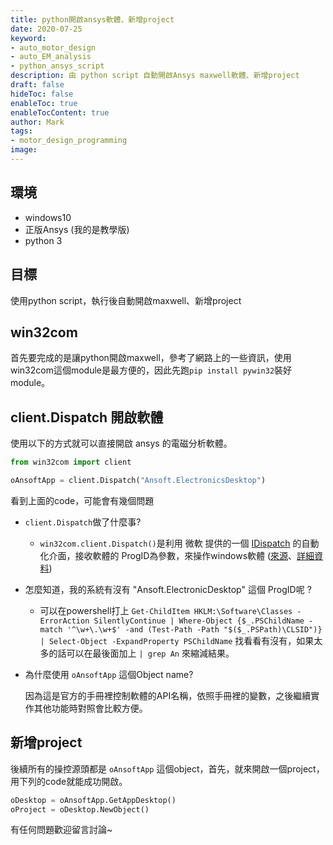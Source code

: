 ```yaml
---
title: python開啟ansys軟體、新增project
date: 2020-07-25
keyword:
- auto_motor_design
- auto_EM_analysis
- python_ansys_script
description: 由 python script 自動開啟Ansys maxwell軟體、新增project
draft: false
hideToc: false
enableToc: true
enableTocContent: true
author: Mark
tags:
- motor_design_programming
image:
---
```


## 環境

- windows10
- 正版Ansys (我的是教學版) 
- python 3

## 目標

使用python script，執行後自動開啟maxwell、新增project

## win32com

首先要完成的是讓python開啟maxwell，參考了網路上的一些資訊，使用win32com這個module是最方便的，因此先跑`pip install pywin32`裝好module。

## client.Dispatch 開啟軟體

使用以下的方式就可以直接開啟 ansys 的電磁分析軟體。

```python
from win32com import client

oAnsoftApp = client.Dispatch("Ansoft.ElectronicsDesktop")
```

看到上面的code，可能會有幾個問題

- `client.Dispatch`做了什麼事?

  - `win32com.client.Dispatch()`是利用 微軟 提供的一個 [IDispatch](https://zh.wikipedia.org/wiki/IDispatch) 的自動化介面，接收軟體的 ProgID為參數，來操作windows軟體  ([來源](https://stackoverflow.com/questions/23500274/what-exactly-does-win32com-client-dispatchwscript-shell)、[詳細資料](http://www.cesarkallas.net/arquivos/apostilas/python/doc/Python%20Programming%20on%20Win32_%20Chapter%2012%20Advanced%20Python%20and%20COM.pdf))

- 怎麼知道，我的系統有沒有 "Ansoft.ElectronicDesktop" 這個 ProgID呢 ?

  - 可以在powershell打上 `Get-ChildItem HKLM:\Software\Classes -ErrorAction SilentlyContinue | Where-Object {$_.PSChildName -match '^\w+\.\w+$' -and (Test-Path -Path "$($_.PSPath)\CLSID")} | Select-Object -ExpandProperty PSChildName`  找看看有沒有，如果太多的話可以在最後面加上 `| grep An`  來縮減結果。

- 為什麼使用 `oAnsoftApp` 這個Object name?

  因為這是官方的手冊裡控制軟體的API名稱，依照手冊裡的變數，之後繼續實作其他功能時對照會比較方便。

## 新增project

後續所有的操控源頭都是 `oAnsoftApp`  這個object，首先，就來開啟一個project，用下列的code就能成功開啟。

```python
oDesktop = oAnsoftApp.GetAppDesktop()
oProject = oDesktop.NewObject()
```

有任何問題歡迎留言討論~
